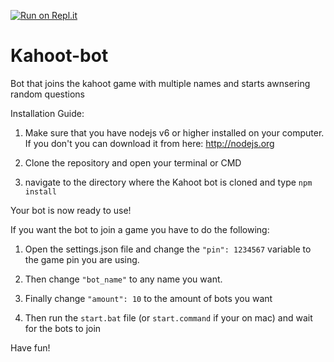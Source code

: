 [![Run on Repl.it](https://repl.it/badge/github/Nuckerr/kahootbot)](https://repl.it/github/Nuckerr/kahootbot)
# Kahoot-bot
Bot that joins the kahoot game with multiple names and starts awnsering random questions

Installation Guide:

1. Make sure that you have nodejs v6 or higher installed on your computer. If you don't you can download it from here: http://nodejs.org

2. Clone the repository and open your terminal or CMD

3. navigate to the directory where the Kahoot bot is cloned and type ```npm install```

Your bot is now ready to use!

If you want the bot to join a game you have to do the following:

1. Open the settings.json file and change the ```"pin": 1234567``` variable to the game pin you are using.

2. Then change ```"bot_name"``` to any name you want.

3. Finally change ```"amount": 10``` to the amount of bots you want

4. Then run the ```start.bat``` file (or ```start.command``` if your on mac) and wait for the bots to join

Have fun!
